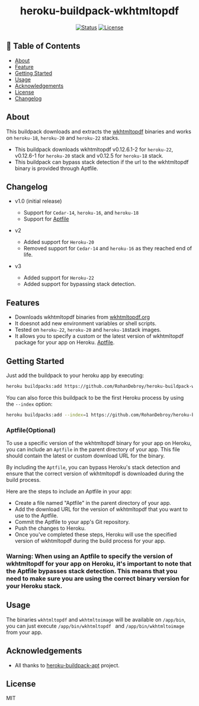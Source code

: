 <h1 align="center">heroku-buildpack-wkhtmltopdf</h3>

<div align="center">

[![Status](https://img.shields.io/badge/status-active-success.svg)]()
[![License](https://img.shields.io/badge/license-MIT-blue.svg)](/LICENSE)

</div>

## 📝 Table of Contents

- [About](#about)
- [Feature](#feature)
- [Getting Started](#getting_started)
- [Usage](#usage)
- [Acknowledgements](#acknowledgement)
- [License](#license)
- [Changelog](#changelog)


##  About <a name = "about"></a>

This buildpack downloads and extracts the
[wkhtmltopdf](https://wkhtmltopdf.org/) binaries and works on `heroku-18`, `heroku-20` and `heroku-22` stacks.

- This buildpack downloads wkhtmltopdf v0.12.6.1-2 for `heroku-22`, v0.12.6-1 for `heroku-20` stack and v0.12.5 for `heroku-18` stack.
- This buildpack can bypass stack detection if the url to the wkhtmltopdf binary is provided through Aptfile.

## Changelog <a name = "changelog"></a>
- v1.0 (initial release)
  - Support for `Cedar-14`, `heroku-16`,  and `heroku-18`
  - Support for [Aptfile](#aptfile)

- v2
    - Added support for `Heroku-20`
    - Removed support for `Cedar-14` and `heroku-16` as they reached end of life.

- v3
    - Added support for `Heroku-22`
    - Added support for bypassing stack detection.

## Features <a name = "feature"></a>
- Downloads wkhtmltopdf binaries from [wkhtmltopdf.org](http://wkhtmltopdf.org)
- It doesnot add new environment variables or shell scripts.
- Tested on `heroku-22`, `heroku-20` and `heroku-18`stack images.
- It allows you to specify a custom or the latest version of wkhtmltopdf package for your app on Heroku. [Aptfile](#aptfile).

## Getting Started <a name = "getting_started"></a>
Just add the buildpack to your heroku app by executing:

```bash
heroku buildpacks:add https://github.com/RohanDebroy/heroku-buildpack-wkhtmltopdf.git
```

You can also force this buildpack to be the first Heroku process by using the
`--index` option:

```bash
heroku buildpacks:add --index=1 https://github.com/RohanDebroy/heroku-buildpack-wkhtmltopdf.git
```
### Aptfile(Optional) <a name="aptfile"></a>
To use a specific version of the wkhtmltopdf binary for your app on Heroku, you can include an `Aptfile` in the parent directory of your app. This file should contain the latest or custom download URL for the binary.

By including the `Aptfile`, you can bypass Heroku's stack detection and ensure that the correct version of wkhtmltopdf is downloaded during the build process.

Here are the steps to include an Aptfile in your app:

- Create a file named "Aptfile" in the parent directory of your app.
- Add the download URL for the version of wkhtmltopdf that you want to use to the Aptfile.
- Commit the Aptfile to your app's Git repository.
- Push the changes to Heroku.
- Once you've completed these steps, Heroku will use the specified version of wkhtmltopdf during the build process for your app.

### Warning: When using an Aptfile to specify the version of wkhtmltopdf for your app on Heroku, it's important to note that the Aptfile bypasses stack detection. This means that you need to make sure you are using the correct binary version for your Heroku stack.

## Usage <a name="usage"></a>

The binaries `wkhtmltopdf` and `wkhtmltoimage` will be available on `/app/bin`,
you can just execute `/app/bin/wkhtmltopdf ` and `/app/bin/wkhtmltoimage`  from your app.


## Acknowledgements <a name = "acknowledgement"></a>

- All thanks to [heroku-buildpack-apt](https://github.com/ddollar/heroku-buildpack-apt) project.

## License <a name="license"></a>
MIT

